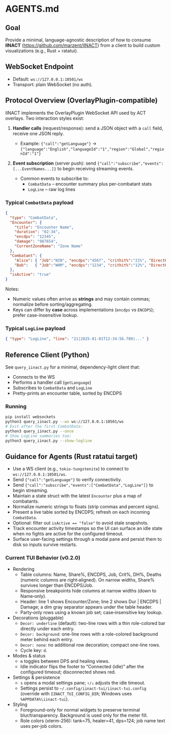 # AGENTS.md

## Goal
Provide a minimal, language-agnostic description of how to consume **IINACT** (https://github.com/marzent/IINACT)
from a client to build custom visualizations (e.g., Rust + ratatui).

## WebSocket Endpoint
- Default: `ws://127.0.0.1:10501/ws`
- Transport: plain WebSocket (no auth).

## Protocol Overview (OverlayPlugin-compatible)
IINACT implements the OverlayPlugin WebSocket API used by ACT overlays.
Two interaction styles exist:

1. **Handler calls** (request/response): send a JSON object with a `call` field, receive one JSON reply.
   - Example: `{"call":"getLanguage"}` → `{"language":"English","languageId":"1","region":"Global","regionId":"1"}`

2. **Event subscription** (server push): send `{"call":"subscribe","events":[...EventNames...]}` to begin receiving streaming events.
   - Common events to subscribe to:
     - `CombatData` – encounter summary plus per-combatant stats
     - `LogLine` – raw log lines

### Typical `CombatData` payload
```json
{
  "type": "CombatData",
  "Encounter": {
    "title": "Encounter Name",
    "duration": "02:34",
    "encdps": "12345",
    "damage": "987654",
    "CurrentZoneName": "Zone Name"
  },
  "Combatant": {
    "Alice": { "Job":"NIN", "encdps":"4567", "crithit%":"21%", "DirectHit%":"28%", "deaths":"0" },
    "Bob":   { "Job":"WHM", "encdps":"1234", "crithit%":"12%", "DirectHit%":"5%",  "deaths":"1" }
  },
  "isActive": "true"
}
```
Notes:
- Numeric values often arrive as **strings** and may contain commas; normalize before sorting/aggregating.
- Keys can differ by **case** across implementations (`encdps` vs `ENCDPS`); prefer case-insensitive lookup.

### Typical `LogLine` payload
```json
{ "type": "LogLine", "line": "21|2025-01-01T12:34:56.789|..." }
```

## Reference Client (Python)
See `query_iinact.py` for a minimal, dependency-light client that:
- Connects to the WS
- Performs a handler call (`getLanguage`)
- Subscribes to `CombatData` and `LogLine`
- Pretty-prints an encounter table, sorted by ENCDPS

### Running
```bash
pip install websockets
python3 query_iinact.py --ws ws://127.0.0.1:10501/ws
# Exit after the first CombatData:
python3 query_iinact.py --once
# Show LogLine summaries too:
python3 query_iinact.py --show-logline
```

## Guidance for Agents (Rust ratatui target)
- Use a WS client (e.g., `tokio-tungstenite`) to connect to `ws://127.0.0.1:10501/ws`.
- Send `{"call":"getLanguage"}` to verify connectivity.
- Send `{"call":"subscribe","events":["CombatData","LogLine"]}` to begin streaming.
- Maintain a state struct with the latest `Encounter` plus a map of combatants.
- Normalize numeric strings to floats (strip commas and percent signs).
- Present a live table sorted by ENCDPS; refresh on each incoming `CombatData`.
- Optional: filter out `isActive == "false"` to avoid stale snapshots.
- Track encounter activity timestamps so the UI can surface an idle state when no fights are active for the configured timeout.
- Surface user-facing settings through a modal pane and persist them to disk so inputs survive restarts.

### Current TUI Behavior (v0.2.0)
- Rendering
  - Table columns: Name, Share%, ENCDPS, Job, Crit%, DH%, Deaths (numeric columns are right‑aligned). On narrow widths, Share% survives longer than ENCDPS/Job.
  - Responsive breakpoints hide columns at narrow widths (down to Name‑only).
  - Header: line 1 shows Encounter/Zone; line 2 shows Dur | ENCDPS | Damage; a dim gray separator appears under the table header.
  - Party‑only rows using a known job set; case‑insensitive key lookup.
- Decorations (pluggable)
  - `Decor: underline` (default): two-line rows with a thin role-colored bar directly under each entry.
  - `Decor: background`: one-line rows with a role-colored background meter behind each entry.
  - `Decor: none`: no additional row decoration; compact one-line rows.
  - Cycle key: `d`.
- Modes & status
  - `m` toggles between DPS and healing views.
  - Idle indicator flips the footer to “Connected (idle)” after the configured timeout; disconnected shows red.
- Settings & persistence
  - `s` opens a modal settings pane; `↑/↓` adjusts the idle timeout.
  - Settings persist to `~/.config/iinact-tui/iinact-tui.config` (override with `IINACT_TUI_CONFIG_DIR`; Windows uses `%APPDATA%\iinact-tui`).
- Styling
  - Foreground-only for normal widgets to preserve terminal blur/transparency. Background is used only for the meter fill.
  - Role colors (xterm-256): tank=75, healer=41, dps=124; job name text uses per-job colors.
